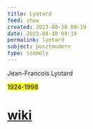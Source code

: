 ```yaml
---
title: Lyotard
feed: show
created: 2023-08-30 09:19
date: 2023-08-30 09:19
permalink: lyotard
subject: posztmodern
type: személy
---
```


Jean-Francois Lyotard

<mark>1924-1998</mark>
# [wiki](https://www.wikiwand.com/hu/Jean-Fran%C3%A7ois%20Lyotard)